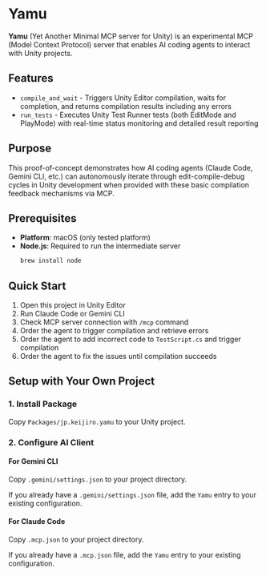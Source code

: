 # Yamu

**Yamu** (Yet Another Minimal MCP server for Unity) is an experimental MCP
(Model Context Protocol) server that enables AI coding agents to interact with
Unity projects.

## Features

- `compile_and_wait` - Triggers Unity Editor compilation, waits for completion,
  and returns compilation results including any errors
- `run_tests` - Executes Unity Test Runner tests (both EditMode and PlayMode)
  with real-time status monitoring and detailed result reporting

## Purpose

This proof-of-concept demonstrates how AI coding agents (Claude Code, Gemini
CLI, etc.) can autonomously iterate through edit-compile-debug cycles in Unity
development when provided with these basic compilation feedback mechanisms via
MCP.

## Prerequisites

- **Platform**: macOS (only tested platform)
- **Node.js**: Required to run the intermediate server
  ```bash
  brew install node
  ```

## Quick Start

1. Open this project in Unity Editor
2. Run Claude Code or Gemini CLI
3. Check MCP server connection with `/mcp` command
4. Order the agent to trigger compilation and retrieve errors
5. Order the agent to add incorrect code to `TestScript.cs` and trigger
   compilation
6. Order the agent to fix the issues until compilation succeeds

## Setup with Your Own Project

### 1. Install Package

Copy `Packages/jp.keijiro.yamu` to your Unity project.

### 2. Configure AI Client

#### For Gemini CLI
Copy `.gemini/settings.json` to your project directory.

If you already have a `.gemini/settings.json` file, add the `Yamu` entry to
your existing configuration.

#### For Claude Code
Copy `.mcp.json` to your project directory.

If you already have a `.mcp.json` file, add the `Yamu` entry to your existing
configuration.
